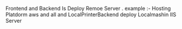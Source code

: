 Frontend and Backend Is Deploy Remoe Server . example :- Hosting Platdorm aws and all  and LocalPrinterBackend deploy Localmashin IIS Server 
